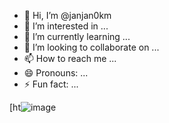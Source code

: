 - 👋 Hi, I’m @janjan0km
- 👀 I’m interested in ...
- 🌱 I’m currently learning ...
- 💞️ I’m looking to collaborate on ...
- 📫 How to reach me ...
- 😄 Pronouns: ...
- ⚡ Fun fact: ...

<!---
janjan0km/janjan0km is a ✨ special ✨ repository because its `README.md` (this file) appears on your GitHub profile.
You can click the Preview link to take a look at your changes.
---> 

[ht![image](https://github.com/user-attachments/assets/1ac9dc97-7a59-4078-aead-e8d5baec5098)



